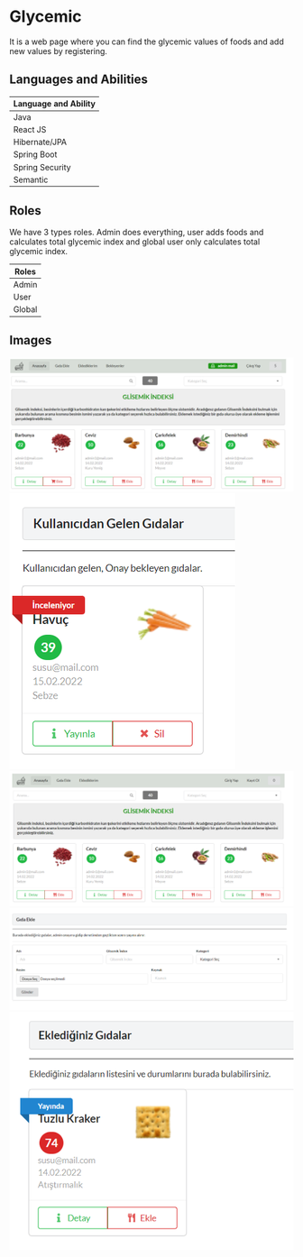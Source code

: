 # Glycemic

It is a web page where you can find the glycemic values of foods and add new values by registering.

## Languages and Abilities

|Language and Ability|
|------|
|Java|
|React JS|
|Hibernate/JPA|
|Spring Boot|
|Spring Security|
|Semantic|

## Roles

We have 3 types roles. Admin does everything, user adds foods and calculates total glycemic index and global user only calculates total glycemic index.

|Roles|
|------|
|Admin|
|User|
|Global|


## Images

<img src="https://github.com/SanemsuBoz/Glycemic/blob/master/image/admin.PNG" alt="Admin Home Page">

<img src="https://github.com/SanemsuBoz/Glycemic/blob/master/image/adminbekleyen.PNG" alt="Admin Confirmation Page">

<img src="https://github.com/SanemsuBoz/Glycemic/blob/master/image/user.PNG" alt="Home Page">

<img src="https://github.com/SanemsuBoz/Glycemic/blob/master/image/ekle.PNG" alt="Add Food Page">

<img src="https://github.com/SanemsuBoz/Glycemic/blob/master/image/usereklenen.PNG" alt="User Added Food Page">

